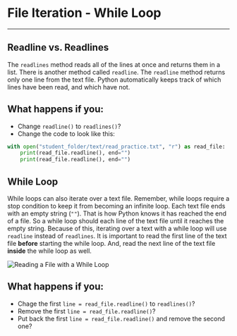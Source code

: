 # File Iteration - While Loop

---

## Readline vs. Readlines

The `readlines` method reads all of the lines at once and returns them in a list. There is another method called `readline`. The `readline` method returns only one line from the text file. Python automatically keeps track of which lines have been read, and which have not.

## What happens if you:

* Change `readline()` to `readlines()`?
* Change the code to look like this:

```python
with open("student_folder/text/read_practice.txt", "r") as read_file:
    print(read_file.readline(), end="")
    print(read_file.readline(), end="")
```


## While Loop

While loops can also iterate over a text file. Remember, while loops require a stop condition to keep it from becoming an infinite loop. Each text file ends with an empty string (`""`). That is how Python knows it has reached the end of a file. So a while loop should each line of the text file until it reaches the empty string. Because of this, iterating over a text with a while loop will use `readline` instead of `readlines`. It is important to read the first line of the text file **before** starting the while loop. And, read the next line of the text file **inside** the while loop as well.

![Reading a File with a While Loop](https://apollo-media.codio.com/media%2F1%2Fc23d3b74f260944f3db0937a6f442d6f-8b538b7a-96a9-4435-a365-e4f108b8806a.webp)


## What happens if you:

* Chage the first `line = read_file.readline()` to `readlines()`?
* Remove the first `line = read_file.readline()`?
* Put back the first `line = read_file.readline()` and remove the second one?
